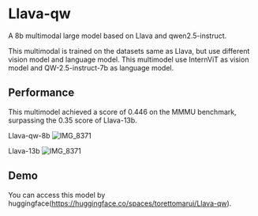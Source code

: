 # Llava-qw
A 8b multimodal large model based on Llava and qwen2.5-instruct.

This multimodal is trained on the datasets same as Llava, but use different vision model and language model. This multimodel use InternViT as vision model and QW-2.5-instruct-7b as language model.

## Performance
This multimodel achieved a score of 0.446 on the MMMU benchmark, surpassing the 0.35 score of Llava-13b.

Llava-qw-8b
![IMG_8371](https://github.com/user-attachments/assets/ac3fc893-3fae-4514-bea1-c34a82a0c078)

Llava-13b
![IMG_8371](https://github.com/user-attachments/assets/65079012-54ef-4b60-82a3-0ee04ab5f566)

## Demo
You can access this model by huggingface(https://huggingface.co/spaces/torettomarui/Llava-qw).
